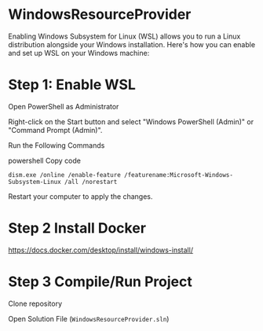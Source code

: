 # WindowsResourceProvider
Enabling Windows Subsystem for Linux (WSL) allows you to run a Linux distribution alongside your Windows installation. Here's how you can enable and set up WSL on your Windows machine:

# Step 1: Enable WSL
Open PowerShell as Administrator

Right-click on the Start button and select "Windows PowerShell (Admin)" or "Command Prompt (Admin)".

Run the Following Commands

powershell
Copy code
```dism.exe /online /enable-feature /featurename:VirtualMachinePlatform /all /norestart
dism.exe /online /enable-feature /featurename:Microsoft-Windows-Subsystem-Linux /all /norestart
```
Restart your computer to apply the changes.

# Step 2 Install Docker
https://docs.docker.com/desktop/install/windows-install/

# Step 3 Compile/Run Project
Clone repository

Open Solution File (`WindowsResourceProvider.sln`)

